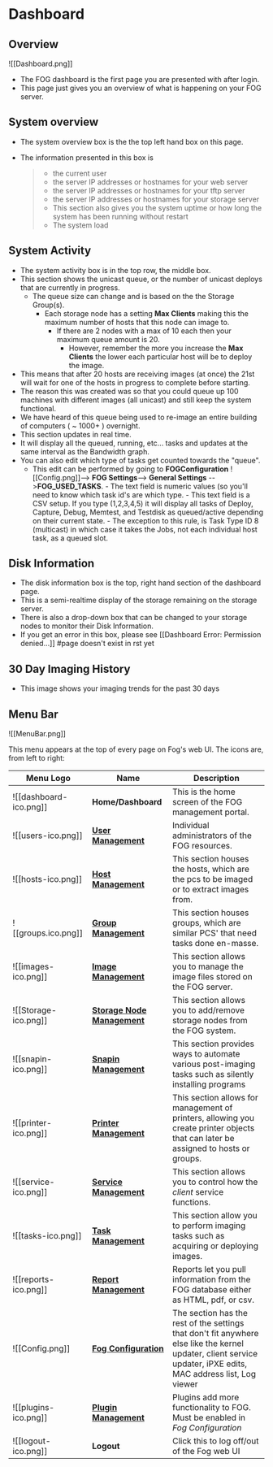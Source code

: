 # Dashboard

## Overview

![[Dashboard.png]]

-   The FOG dashboard is the first page you are presented with after
    login.
-   This page just gives you an overview of what is happening on your
    FOG server.

## System overview

-   The system overview box is the the top left hand box on this page.

-   The information presented in this box is

    > -   the current user
    > -   the server IP addresses or hostnames for your web server
    > -   the server IP addresses or hostnames for your tftp server
    > -   the server IP addresses or hostnames for your storage server
    > -   This section also gives you the system uptime or how long the
    >     system has been running without restart
    > -   The system load

## System Activity

-   The system activity box is in the top row, the middle box.
- This section shows the unicast queue, or the number of unicast deploys that are currently in progress.
	- The queue size can change and is based on the the Storage Group(s).
        -  Each storage node has a setting **Max Clients** making this the maximum number of hosts that this node can image to.
	        - If there are 2 nodes with a max of 10 each then your maximum queue amount is 20.
                - However, remember the more you increase the **Max Clients** the lower each particular host will be to deploy the image.
-   This means that after 20 hosts are receiving images (at once) the
    21st will wait for one of the hosts in progress to complete before
    starting.
-   The reason this was created was so that you could queue up 100
    machines with different images (all unicast) and still keep the
    system functional.
-   We have heard of this queue being used to re-image an entire
    building of computers ( \~ 1000+ ) overnight.
-   This section updates in real time.
-   It will display all the queued, running, etc\... tasks and updates
    at the same interval as the Bandwidth graph.
-   You can also edit which type of tasks get counted towards the \"queue\".
      -   This edit can be performed by going to 
        **FOGConfiguration** ![[Config.png]]\--\> **FOG Settings**\--\> **General Settings** \--\>**FOG_USED_TASKS**.
        -   The text field is numeric values (so you\'ll need to know which task id\'s are which type.
        -   This text field is a CSV setup. If you type (1,2,3,4,5) it will display all tasks of Deploy, Capture, Debug, Memtest, and Testdisk as queued/active depending on their current state.
        -   The exception to this rule, is Task Type ID 8 (multicast) in
            which case it takes the Jobs, not each individual host task,
            as a queued slot.

## Disk Information

-   The disk information box is the top, right hand section of the
    dashboard page.
-   This is a semi-realtime display of the storage remaining on the
    storage server.
-   There is also a drop-down box that can be changed to your storage
    nodes to monitor their Disk Information.
-   If you get an error in this box, please see \[\[Dashboard Error:
    Permission denied\...\]\] #page doesn\'t exist in rst yet

## 30 Day Imaging History

-   This image shows your imaging trends for the past 30 days

## Menu Bar

![[MenuBar.png]]

This menu appears at the top of every page on Fog\'s web UI. The icons
are, from left to right:

Menu Logo | Name | Description
---       | --                   | ---
![[dashboard-ico.png]] | **Home/Dashboard** | This is the home screen of the FOG management portal.
 ![[users-ico.png]] | **[User Management](user-management)** |  Individual administrators of the FOG resources.
![[hosts-ico.png]] | **[Host Management](host-management)** |  This section houses the hosts, which are the pcs to be imaged or to extract images from.
![[groups.ico.png]] | **[Group Management](group-management)** | This section houses groups, which are similar PCS' that need tasks done en-masse.
![[images-ico.png]] | **[Image Management](image-management)** | This section allows you to manage the image files stored on the FOG server.
![[Storage-ico.png]] | **[Storage Node Management](storage-node-management)** | This section allows you to add/remove storage nodes from the FOG system.
![[snapin-ico.png]] | **[Snapin Management](snapin-management)** | This section provides ways to automate various post-imaging tasks such as silently installing programs
![[printer-ico.png]] | **[Printer Management](printer-management)** | This section allows for management of printers, allowing you create printer objects that can later be assigned to hosts or groups.
![[service-ico.png]] | **[Service Management](service-management)** | This section allows you to control how the *client* service functions.
![[tasks-ico.png]] | **[Task Management](task-management)** | This section allow you to perform imaging tasks such as acquiring or deploying images.
![[reports-ico.png]] | **[Report Management](report-management)** | Reports let you pull information from the FOG database either as HTML, pdf, or csv.
![[Config.png]] | **[Fog Configuration](other-settings)** | The section has the rest of the settings that don\'t fit anywhere else like the kernel updater, client service updater, iPXE edits, MAC address list, Log viewer
![[plugins-ico.png]] | **[Plugin Management](plugin-management)** | Plugins add more functionality to FOG. Must be enabled in *Fog Configuration*
![[logout-ico.png]] | **Logout** | Click this to log off/out of the Fog web UI

